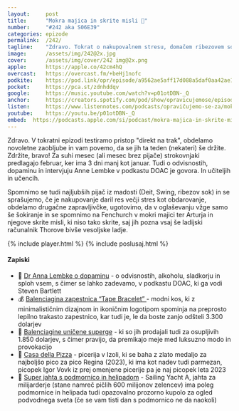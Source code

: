 ```yaml
---
layout: 	post
title:  	"Mokra majica in skrite misli 💭"
number: 	"#242 aka S06E39"
categories:	epizode
permalink:	/242/
tagline: 	"Zdravo. Tokrat o nakupovalnem stresu, domačem ribezovem soku, učiteljih in učencih, šokantnem oglaševanju in mokri majici, ki jo nosi Fenchurch." 
image:		/assets/img/242@2x.jpg
cover:		/assets/img/cover/242 img@2x.png
apple:		https://apple.co/42cm4hQ
overcast:	https://overcast.fm/+beHj1nofc
podkite:	https://pod.link/opr/episode/a9562ae5aff17d088a5daf0aa42ae15a
pocket:		https://pca.st/zdnhddqv
google:		https://music.youtube.com/watch?v=p01otDBN-_Q
anchor:		https://creators.spotify.com/pod/show/opravicujemose/episodes/Mokra-majica-in-skrite-misli-e2tdctr
listen:		https://www.listennotes.com/podcasts/opravičujemo-se-za/mokra-majica-in-skrite-misli-Xdcf8ePCMlQ/embed/
youtube:	https://youtu.be/p01otDBN-_Q
embed:	https://podcasts.apple.com/si/podcast/mokra-majica-in-skrite-misli/id1514750013?i=1000683724932
---
```


Zdravo. V tokratni epizodi testiramo pristop "direkt na trak", obdelamo novoletne zaobljube in vam povemo, da se jih ta teden (nekateri) še držite. Zdržite, bravo! Za suhi mesec (ali mesec brez pijače) strokovnjaki predlagajo februar, ker ima 3 dni manj kot januar. Tudi o odvisnostih, dopaminu in intervjuju Anne Lembke v podkastu DOAC je govora. In učiteljih in učencih. 

Spomnimo se tudi najljubših pijač iz madosti (Deit, Swing, ribezov sok) in se sprašujemo, če je nakupovanje daril res večji stres kot obdarovanje, obdelamo drugačne zapravljivčke, ugotovimo, da v oglaševanju vžge samo še šokiranje in se spomnimo na Fenchurch v mokri majici ter Arturja in njegove skrite misli, ki niso tako skrite, saj jih pozna vsaj še ladijski računalnik Thorove bivše vesoljske ladje. 

{% include player.html %}
{% include poslusaj.html %}

<!--break-->

#### Zapiski

- 🧠 [Dr Anna Lembke o dopaminu](https://www.youtube.com/watch?v=R6xbXOp7wDA) - o odvisnostih, alkoholu, sladkorju in sploh vsem, s čimer se lahko zadevamo, v podkastu DOAC, ki ga vodi Steven Bartlett 
- 💰 [Balenciagina zapestnica “Tape Bracelet” ](https://www.highsnobiety.com/p/balenciaga-tape-bracelet/) - modni kos, ki z minimalističnim dizajnom in ikoničnim logotipom spominja na preprosto lepilno trakasto zapestnico, kar tudi je, le da boste zanjo odšteli 3.300 dolarjev 
- 👟 [Balenciagine uničene superge](https://edition.cnn.com/style/article/balenciaga-destroyed-sneakers-intl-scli/index.html) - ki so jih prodajali tudi za osupljivih 1.850 dolarjev, s čimer pravijo, da premikajo meje med luksuzno modo in provokacijo 
- 🍕 [Casa della Pizza](https://www.casadellapizza.si/) - picerija v Izoli, ki se baha z zlato medaljo za najboljšo pico za pico Regina (2023), ki ima kot nadev tudi parmezan, picopek Igor Vovk iz prej omenjene picerije pa je naj picopek leta 2023 
- 🪸 [Super jahta s podmornico in helipadom](https://www.youtube.com/watch?v=Yj_L5tU93lY) - Sailing Yacht A, jahta za milijarderje (stane namreč pičlih 600 milijonov zelencev) ima poleg podmornice in helipada tudi opazovalno prozorno kupolo za ogled podvodnega sveta (če se vam tisti dan s podmornico ne da naokoli) 